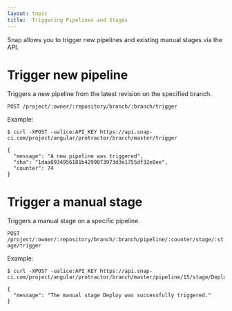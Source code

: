 ```yaml
---
layout: topic
title:  Triggering Pipelines and Stages
---
```


Snap allows you to trigger new pipelines and existing manual stages via the API.

# Trigger new pipeline

Triggers a new pipeline from the latest revision on the specified branch.

`POST /project/:owner/:repository/branch/:branch/trigger`

Example:

```
$ curl -XPOST -ualice:API_KEY https://api.snap-ci.com/project/angular/protractor/branch/master/trigger

{
  "message": "A new pipeline was triggered",
  "sha": "1daa8934956181b4299073973d3e1755df32e0ee",
  "counter": 74
}
```


# Trigger a manual stage

Triggers a manual stage on a specific pipeline.

`POST /project/:owner/:repository/branch/:branch/pipeline/:counter/stage/:stage/trigger`

Example:

```
$ curl -XPOST -ualice:API_KEY https://api.snap-ci.com/project/angular/protractor/branch/master/pipeline/15/stage/Deploy/trigger

{
  "message": "The manual stage Deploy was successfully triggered."
}
```
